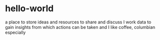 # hello-world
a place to store ideas and resources to share and discuss
I work data to gain insights from which actions can be taken and I like coffee, columbian especially  
